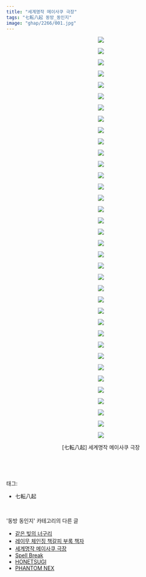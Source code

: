 ```yaml
---
title: "세계명작 메이사쿠 극장"
tags: "七転八起 동방_동인지"
image: "ghap/2266/001.jpg"
---
```

<div class="article">
<p style="text-align: center; clear: none; float: none;"><img src="{{ site.nasurl }}/ghap/2266/001.jpg"/></p>
<p style="text-align: center; clear: none; float: none;"><img src="{{ site.nasurl }}/ghap/2266/002.jpg"/></p>
<p style="text-align: center; clear: none; float: none;"><img src="{{ site.nasurl }}/ghap/2266/003.jpg"/></p>
<p style="text-align: center; clear: none; float: none;"><img src="{{ site.nasurl }}/ghap/2266/004.jpg"/></p>
<p style="text-align: center; clear: none; float: none;"><img src="{{ site.nasurl }}/ghap/2266/005.jpg"/></p>
<p style="text-align: center; clear: none; float: none;"><img src="{{ site.nasurl }}/ghap/2266/006.jpg"/></p>
<p style="text-align: center; clear: none; float: none;"><img src="{{ site.nasurl }}/ghap/2266/007.jpg"/></p>
<p style="text-align: center; clear: none; float: none;"><img src="{{ site.nasurl }}/ghap/2266/008.jpg"/></p>
<p style="text-align: center; clear: none; float: none;"><img src="{{ site.nasurl }}/ghap/2266/009.jpg"/></p>
<p style="text-align: center; clear: none; float: none;"><img src="{{ site.nasurl }}/ghap/2266/010.jpg"/></p>
<p style="text-align: center; clear: none; float: none;"><img src="{{ site.nasurl }}/ghap/2266/011.jpg"/></p>
<p style="text-align: center; clear: none; float: none;"><img src="{{ site.nasurl }}/ghap/2266/012.jpg"/></p>
<p style="text-align: center; clear: none; float: none;"><img src="{{ site.nasurl }}/ghap/2266/013.jpg"/></p>
<p style="text-align: center; clear: none; float: none;"><img src="{{ site.nasurl }}/ghap/2266/014.jpg"/></p>
<p style="text-align: center; clear: none; float: none;"><img src="{{ site.nasurl }}/ghap/2266/015.jpg"/></p>
<p style="text-align: center; clear: none; float: none;"><img src="{{ site.nasurl }}/ghap/2266/016.jpg"/></p>
<p style="text-align: center; clear: none; float: none;"><img src="{{ site.nasurl }}/ghap/2266/017.jpg"/></p>
<p style="text-align: center; clear: none; float: none;"><img src="{{ site.nasurl }}/ghap/2266/018.jpg"/></p>
<p style="text-align: center; clear: none; float: none;"><img src="{{ site.nasurl }}/ghap/2266/019.jpg"/></p>
<p style="text-align: center; clear: none; float: none;"><img src="{{ site.nasurl }}/ghap/2266/020.jpg"/></p>
<p style="text-align: center; clear: none; float: none;"><img src="{{ site.nasurl }}/ghap/2266/021.jpg"/></p>
<p style="text-align: center; clear: none; float: none;"><img src="{{ site.nasurl }}/ghap/2266/022.jpg"/></p>
<p style="text-align: center; clear: none; float: none;"><img src="{{ site.nasurl }}/ghap/2266/023.jpg"/></p>
<p style="text-align: center; clear: none; float: none;"><img src="{{ site.nasurl }}/ghap/2266/024.jpg"/></p>
<p style="text-align: center; clear: none; float: none;"><img src="{{ site.nasurl }}/ghap/2266/025.jpg"/></p>
<p style="text-align: center; clear: none; float: none;"><img src="{{ site.nasurl }}/ghap/2266/026.jpg"/></p>
<p style="text-align: center; clear: none; float: none;"><img src="{{ site.nasurl }}/ghap/2266/027.jpg"/></p>
<p style="text-align: center; clear: none; float: none;"><img src="{{ site.nasurl }}/ghap/2266/028.jpg"/></p>
<p style="text-align: center; clear: none; float: none;"><img src="{{ site.nasurl }}/ghap/2266/029.jpg"/></p>
<p style="text-align: center; clear: none; float: none;"><img src="{{ site.nasurl }}/ghap/2266/030.jpg"/></p>
<p style="text-align: center; clear: none; float: none;"><img src="{{ site.nasurl }}/ghap/2266/031.jpg"/></p>
<p style="text-align: center; clear: none; float: none;"><img src="{{ site.nasurl }}/ghap/2266/032.jpg"/></p>
<p style="text-align: center; clear: none; float: none;"><img src="{{ site.nasurl }}/ghap/2266/033.jpg"/></p>
<p style="text-align: center; clear: none; float: none;"><img src="{{ site.nasurl }}/ghap/2266/034.jpg"/></p>
<p style="text-align: center; clear: none; float: none;"><img src="{{ site.nasurl }}/ghap/2266/035.jpg"/></p>
<p style="text-align: center; clear: none; float: none;"><img src="{{ site.nasurl }}/ghap/2266/036.jpg"/></p>
<p style="text-align: center; clear: none; float: none;">[七転八起] 세계명작 메이사쿠 극장</p>
<p><br/></p>
</div><br/>
<div class="tagTrail">
<p>태그: </p>
<ul>
<li>七転八起</li>
</ul>
</div><br/>
<div class="another">
<p>'동방 동인지' 카테고리의 다른 글</p>
<ul>
<li><a href="/2016-09-22-ghap_2268">같은 빚의 너구리</a></li>
<li><a href="/2016-09-22-ghap_2267">레이무 체인징 책갈피 부록 책자</a></li>
<li><a href="/2016-09-21-ghap_2266">세계명작 메이사쿠 극장</a></li>
<li><a href="/2016-09-21-ghap_2265">Spell Break</a></li>
<li><a href="/2016-09-21-ghap_2264">HONETSUGI</a></li>
<li><a href="/2016-09-21-ghap_2263">PHANTOM NEX</a></li>
</ul>
</div><br/>
<div class="cb_module cb_fluid">
<div class="cb_wrt cb_profile">
</div><!-- commentList close -->
</div><br/>
